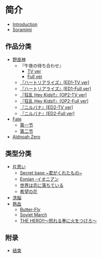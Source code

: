 # 简介

* [Introduction](README.md)
* [Soramimi](Book/Directory/Soramimi.md)

## 作品分类
* [野良神](Book/Noragami/Readme.md)
    * 『午夜の待ち合わせ』
      * [TV ver](Book/Noragami/op1-tv.md)
      * [Full ver](Book/Noragami/op1-full.md)
    * [『ハートリアライズ』[ED1-TV ver]](Book/Noragami/ed1-tv.md)
    * [『ハートリアライズ』[ED1-Full ver]](Book/Noragami/ed1-full.md)
    * [『狂乱 Hey Kids!!』[OP2-TV ver]](Book/Noragami/op2-tv.md)
    * [『狂乱 Hey Kids!!』[OP2-Full ver]](Book/Noragami/op2-full.md)
    * [『ニルバナ』[ED2-TV ver]](Book/Noragami/ed2-tv.md)
    * [『ニルバナ』[ED2-Full ver]](Book/Noragami/ed2-full.md)
* [Fate](Book/Fate/Readme.md)
    * [第一节](Book/Fate/section1.md)
    * [第二节](Book/Fate/section2.md)
* [Aldnoah Zero](Book/AZ/Readme.md)

## 类型分类
* [片思い](Book/Kataomoi/Readme.md)
    * [Secret base ~君がくれたもの~ ](Book/Kataomoi/section1.md)
    * [Eonian -イオニアン](Book/Kataomoi/section2.md)
    * [世界は恋に落ちている](Book/Kataomoi/section3.md)
    * [希望の花](Book/Kataomoi/section4.md)
* [洗脳](Book/Sennou/Readme.md)
* [熱血](Book/Nekketsu/Readme.md)
    * [Butter-Fly](Book/Nekketsu/section1.md)
    * [Soviet March](Book/Nekketsu/section2.md)
    * [THE HERO!!～怒れる拳に火をつけろ～](Book/Nekketsu/section3.md)

## 附录
* [结束](Book/Directory/End.md)

